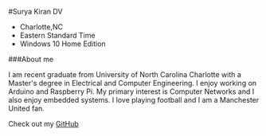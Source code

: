 #Surya Kiran DV

* Charlotte,NC
* Eastern Standard Time
* Windows 10 Home Edition

###About me

I am recent graduate from University of North Carolina Charlotte with a Master's degree in Electrical and Computer Engineering.
I enjoy working on Arduino and Raspberry Pi. My primary interest is Computer Networks and I also enjoy embedded systems.
I love playing football and I am a Manchester United fan.

Check out my [GitHub](http://https://github.com/suryadv)
